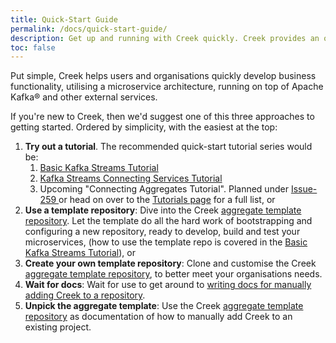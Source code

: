 ```yaml
---
title: Quick-Start Guide
permalink: /docs/quick-start-guide/
description: Get up and running with Creek quickly. Creek provides an opinionated way of quickly developing and testing Kafka based microservices.
toc: false
---
```


Put simple, Creek helps users and organisations quickly develop business functionality, 
utilising a microservice architecture, running on top of Apache Kafka® and other external services.

If you're new to Creek, then we'd suggest one of this three approaches to getting started.
Ordered by simplicity, with the easiest at the top:

1. **Try out a tutorial**. The recommended quick-start tutorial series would be:
   1. [Basic Kafka Streams Tutorial](/basic-kafka-streams-demo/)
   2. [Kafka Streams Connecting Services Tutorial](/ks-connected-services-demo/)
   3. Upcoming "Connecting Aggregates Tutorial". Planned under [Issue-259 <i class="fas fa-external-link-alt"></i>](https://github.com/creek-service/creek-kafka/issues/259)
   or head on over to the [Tutorials page](/tutorials/) for a full list, or
2. **Use a template repository**: Dive into the Creek [aggregate template repository](/aggregate-template/). 
   Let the template do all the hard work of bootstrapping and configuring a new repository, 
   ready to develop, build and test your microservices, 
   (how to use the template repo is covered in the [Basic Kafka Streams Tutorial](/basic-kafka-streams-demo/)), or
3. **Create your own template repository**: Clone and customise the Creek [aggregate template repository](/aggregate-template/),
   to better meet your organisations needs.
4. **Wait for docs**: Wait for use to get around to [writing docs for manually adding Creek to a repository](https://github.com/creek-service/creek-service.github.io/issues/30).
5. **Unpick the aggregate template**: Use the Creek [aggregate template repository](/aggregate-template/) as documentation 
   of how to manually add Creek to an existing project. 
